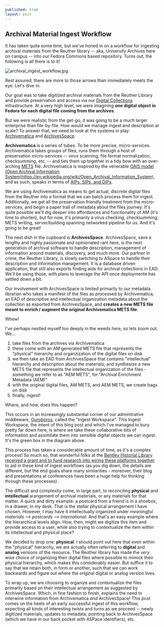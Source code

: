 ```yaml
---
published: true
layout: post
---
```

## Archival Material Ingest Workflow

It has taken quite some time, but we've honed in on a workflow for ingesting archival materials from the Reuther library -- aka, University Archives here on campus -- into our Fedora Commons based repository.  Turns out, the following is all there is to it!

![archival_ingest_workflow.jpg]({{site.baseurl}}/assets/images/archival_ingest_workflow.jpg)

Rest assured, there are more to those arrows than immediately meets the eye.  Let's dive in.

Our goal was to take digitized archival materials from the Reuther Library and provide preservation and access via our [Digital Collections](http://digitalcollections.nypl.org/about) infrastructure.  At a very high level, we were imagining **one digital object in Fedora for each digital file coming from the archives**.

But we were realistic from the get-go, it was going to be a much larger enterprise than file-by-file.  How would we manage ingest and description at scale?  To answer that, we need to look at the systems in play: [Archivematica](https://www.archivematica.org/en/) and [ArchivesSpace](http://archivesspace.org/).

**Archivematica** is a series of tubes.  To be more precise, micro-services.  Archivematica takes groups of files, runs them through a host of preservation micro-services -- virus scanning, file format normalization, checksumming, etc. -- and ties them up together in a tidy bow with an over-arching [METS](http://www.loc.gov/standards/mets/) file.  Archivematica is inspired by the venerable [OAIS model (Open Archival Information System)]()https://en.wikipedia.org/wiki/Open_Archival_Information_System), and as such, speaks in terms of [AIPs, SIPs, and DIPs](https://en.wikipedia.org/wiki/Open_Archival_Information_System#The_functional_model).  

We are using Archivematica as means to get actual, discrete digital files from the Reuther into a format that we can batch process them for ingest.  Additionally, we get all the preservation friendly treatment from the micro-services, and begin a paper trail of metadata about the files journey.  It's quite possible we'll dig deeper into affordances and functionality of AM (it's time to shorten), but for now, it's primarily a virus checking, checksumming, METS writing, server/building spanning networked pipeline for us.  And it's going to be great!

The next dish in the cupboard is **ArchivesSpace**.  ArchivesSpace, save a lengthy and highly passionate and opinionated rant here, is the next generation of archival software to handle description, management of information around materials, discovery, and much more.  Our partner in crime, the Reuther Library, is slowly switching to ASpace to handle their description and information management.  It is a database driven application, that still also exports finding aids for archival collections in EAD.  We'll be using those, with plans to leverage the API once deploymente has settled down a bit.

Our involvement with ArchivesSpace is limited primarily to our metadata librarian who takes a manifest of the files as processed by Archivematica, an EAD of descriptive and intellectual organization metadata about the collection as exported from ArchivesSpace, and **creates a new METS file meant to enrich / augment the original Archivematica METS file**. 

Whew!

I've perhaps nestled myself too deeply in the weeds here, so lets zoom out.  We...
1. take files from the archives via Archivematica
2. these come with an AM generated METS file that represents the "physical" hierarchy and organzization of the digital files on disk
3. we then take an EAD from ArchivesSpace that contains "intellectual" hierarchy and description about the materials, and synthesize a new METS file that represents the intellectual organization of the files - something we refer to as "AEM METS", for "Archival Enrichment Metadata (AEM)"
4. with the original digital files, AM METS, and AEM METS, we create bags on disk
5. finally, ingest!

Where, and how, does this happen?

This occurs in an increasingly substantial corner of our adminitrative middleware, [Ouroboros](https://github.com/WSULib/ouroboros), called the "Ingest Workspace".  This Ingest Workspace, the intent of this blog post and which I've managed to bury pretty far down here, is where we take these collaborative bits of information and assimilate them into sensible digital objects we can ingest.  It's the green box in the diagram above.

This process has taken a considerable amount of time, as it's a complex process!  So much so, that wonderful folks at the [Bentley Historial Library](http://bentley.umich.edu/) [received a grant and to fund research into wiring these platforms together](http://archival-integration.blogspot.com/) to aid in these kind of ingest workflows (as you dig down, the details are different, but the end goals share many similarities - moreover, their blog and presentations at conferences have been a huge help for thinking through these processes).

The difficult and complexity come, in large part, to reconciling **physical** and **intellectual** arangement of archival materials, or any materials for that matter.  A quick and dirty example: a postcard from a friend is in a shoebox, in a drawer, in my desk.  That is the stellar physical arrangement I have chosen.  However, I may have it intellectually organized under *meaningful materials --> postcards --> international*.  And that's an easy example where the hierarchical levels align.  How, then, might we digitize this item and provide access to a user, while also trying to contextualize the item within its intellectual and physical place?

We decided to drop one: **physical**.  I should point out here that even within the "physical" hierarchy, we are actually often referring to **digital** and **analog** versions of the resource.  The Reuther library has made the *very* wise choice of organizing their digital files where possible to mimick their physical hierarchy, which makes this considerably easier.  But suffice it to say that we retain both, in form or another, such that we can work backwards and figure out where the original digital or analog version lives.

To wrap up, we are choosing to organize and contextualize the files primarily based on their intellectual arrangement as suggested by ArchivesSpace.  Which, in fine fashion to finish, explains the need to interwine information from Archivematica *and* ArchivesSpace!  This post comes on the heels of an early successful ingest of this workflow, expecting all kinds of interesting twists and turns as we proceed -- newly digitized materials, updates to metadata, pointing back to ArchivesSpace (which we have in our back pocket with ASPace identifiers), etc.











